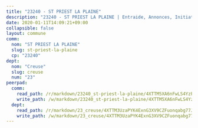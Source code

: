 ```yaml
---
title: "23240 - ST PRIEST LA PLAINE"
description: "23240 - ST PRIEST LA PLAINE | Entraide, Annonces, Initiatives"
date: 2020-01-11T14:09:21+09:00
collapsible: false
layout: commune
comm:
  nom: "ST PRIEST LA PLAINE"
  slug: st-priest-la-plaine
  cp: "23240"
dept:
  nom: "Creuse"
  slug: creuse
  num: "23"
peerpad:
  comm:
    read_path: /r/markdown/23240_st-priest-la-plaine/4XTTM5XA6nFwLS4YzPYcs6coP3B3MUDHn1jHZGRJhuX3Z9meZ
    write_path: /w/markdown/23240_st-priest-la-plaine/4XTTM5XA6nFwLS4YzPYcs6coP3B3MUDHn1jHZGRJhuX3Z9meZ-K3TgTnQxRrd1vyy4H5vLhA9X6UJSRKdB8ccW8H3RWEUakV4Ugnrrz6R35o7GoSt3DYJFmrqExmpFSt1zbByMM7pWwY6oP3sn3xRSQWfshHEBY9kCfv59dL55EGYihTgK3etEfS6m
  dept:
    read_path: /r/markdown/23_creuse/4XTTM3UzaPYK4ExnG3XV9CZFuonqabg77JTNiqvJ5MQS23jj7
    write_path: /w/markdown/23_creuse/4XTTM3UzaPYK4ExnG3XV9CZFuonqabg77JTNiqvJ5MQS23jj7-K3TgUKE86JxR4JSYXC5aZe6fqBSBprUrmaVFUW2jmdnpHS2xDyA3bckVFWgGTEWFg2GMkYcK4FztBw3HJgWqQMWmUjaPRWNNPUiVES6qbqTDLs9pxQ3uHzULq9XSj5J8FTp6MDn1
---
```


